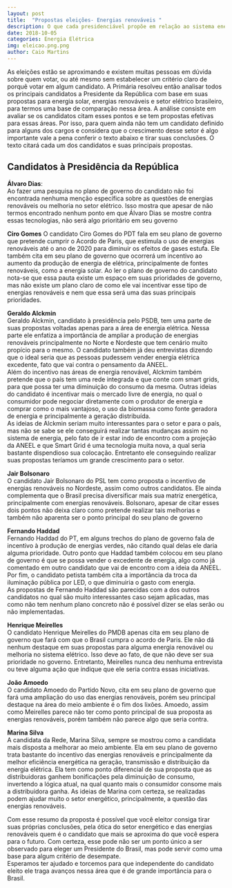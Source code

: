 ```yaml
---
layout: post
title:  "Propostas eleições- Energias renováveis "
description: O que cada presidenciável propõe em relação ao sistema energético brasileiro e energias renováveis[...]
date: 2018-10-05
categories: Energia Elétrica
img: eleicao.png.png
author: Caio Martins
---
```



As eleições estão se aproximando e existem muitas pessoas em dúvida sobre quem votar, ou até mesmo sem estabelecer um critério claro de porquê votar em algum candidato.  A Primária resolveu então analisar todos os principais candidatos a Presidente da República com base em suas propostas para energia solar, energias renováveis e setor elétrico brasileiro, para termos uma base de comparação nessa área. A análise consiste em avaliar se os candidatos citam esses pontos e se tem propostas efetivas para essas áreas. 
Por isso, para quem ainda não tem um candidato definido para alguns dos cargos e considera que o crescimento desse setor é algo importante vale a pena conferir o texto abaixo e tirar suas conclusões. O texto citará cada um dos candidatos e suas principais propostas.

<H2>Candidatos à Presidência da República</H2>

**Álvaro Dias**:  
Ao fazer uma pesquisa no plano de governo do candidato não foi encontrada nenhuma menção específica sobre as questões de energias renováveis ou melhoria no setor elétrico. Isso mostra que apesar de não termos encontrado nenhum ponto em que Álvaro Dias se mostre contra essas tecnologias, não será algo prioritário em seu governo  
 
**Ciro Gomes** 
O candidato Ciro Gomes do PDT fala em seu plano de governo que pretende cumprir o Acordo de Paris, que estimula o uso de energias renováveis até o ano de 2020 para diminuir os efeitos de gases estufa.  Ele também cita em seu plano de governo que ocorrerá um incentivo ao aumento da produção de energia de elétrica, principalmente de fontes renováveis, como a energia solar. 
Ao ler o plano de governo do candidato nota-se que essa pauta existe um espaço em suas prioridades de governo, mas não existe um plano claro de como ele vai incentivar esse tipo de energias renováveis e nem que essa será uma das suas principais prioridades.
  
**Geraldo Alckmin**  
Geraldo Alckmin, candidato à presidência pelo PSDB, tem uma parte de suas propostas voltadas apenas para a área de energia elétrica. Nessa parte ele enfatiza a importância de ampliar a produção de energias renováveis principalmente no Norte e Nordeste que tem cenário muito propício para o mesmo. O candidato também já deu entrevistas dizendo que o ideal seria que as pessoas pudessem vender energia elétrica excedente, fato que vai contra o pensamento da ANEEL.   
Além do incentivo nas áreas de energia renovável, Alckmim também pretende que o país tem uma rede integrada e que conte com smart grids, para que possa ter uma diminuição do consumo da mesma. Outras ideias do candidato é incentivar mais o mercado livre de energia, no qual o consumidor pode negociar diretamente com o produtor de energia e comprar como o mais vantajoso, o uso da biomassa como fonte geradora de energia e principalmente a geração distribuída.  
As ideias de Alckmin seriam muito interessantes para o setor e para o país, mas não se sabe se ele conseguirá realizar tantas mudanças assim no sistema de energia, pelo fato de ir estar indo de encontro com a projeção da ANEEL e que Smart Grid é uma tecnologia muita nova, a qual seria bastante dispendioso sua colocação. Entretanto ele conseguindo realizar suas propostas teríamos um grande crescimento para o setor.  
  
**Jair Bolsonaro**  
O candidato Jair Bolsonaro do PSL tem como proposta o incentivo de energias renováveis no Nordeste, assim como outros candidatos. Ele ainda complementa que o Brasil precisa diversificar mais sua matriz energética, principalmente com energias renováveis. Bolsonaro, apesar de citar esses dois pontos não deixa claro como pretende realizar tais melhorias e também não aparenta ser o ponto principal do seu plano de governo  
  
**Fernando Haddad**  
Fernando Haddad do PT, em alguns trechos do plano de governo fala de incentivo à produção de energias verdes, não citando qual delas ele daria alguma prioridade. Outro ponto que Haddad também colocou em seu plano de governo é que se possa vender o excedente de energia, algo como já comentado em outro candidato que vai de encontro com a ideia da ANEEL. Por fim, o candidato petista também cita a importância da troca da iluminação pública por LED, o que diminuiria o gasto com energia.  
As propostas de Fernando Haddad são parecidas com a dos outros candidatos no qual são muito interessantes caso sejam aplicadas, mas como não tem nenhum plano concreto não é possível dizer se elas serão ou não implementadas.  
  
**Henrique Meirelles**  
O candidato Henrique Meirelles do PMDB apenas cita em seu plano de governo que fará com que o Brasil cumpra o acordo de Paris. Ele não dá nenhum destaque em suas propostas para alguma energia renovável ou melhoria no sistema elétrico. Isso deve ao fato, de que não deve ser sua prioridade no governo. Entretanto, Meirelles nunca deu nenhuma entrevista ou teve alguma ação que indique que ele seria contra essas iniciativas.  
  
**João Amoedo**  
O candidato Amoedo do Partido Novo, cita em seu plano de governo que fará uma ampliação do uso das energias renováveis, porém seu principal destaque na área do meio ambiente é o fim dos lixões. Amoedo, assim como Meirelles parece não ter como ponto principal de sua proposta as energias renováveis, porém também não parece algo que seria contra.  
  
**Marina Silva**  
A candidata da Rede, Marina Silva, sempre se mostrou como a candidata mais disposta a melhorar ao meio ambiente. Ela em seu plano de governo trata bastante do incentivo das energias renováveis e principalmente da melhor eficiência energética na geração, transmissão e distribuição da energia elétrica. Ela tem como ponto diferencial de sua proposta que as distribuidoras ganhem bonificações pela diminuição de consumo, invertendo a lógica atual, na qual quanto mais o consumidor consome mais a distribuidora ganha. 
As ideias de Marina com certeza, se realizadas podem ajudar muito o setor energético, principalmente, a questão das energias renováveis. 
  
Com esse resumo da proposta é possível que você eleitor consiga tirar suas próprias conclusões, pela ótica do setor energético e das energias renováveis quem é o candidato que mais se aproxima do que você espera para o futuro. Com certeza, esse pode não ser um ponto único a ser observado para eleger um Presidente do Brasil, mas pode servir como uma base para algum critério de desempate.  
Esperamos ter ajudado e torcemos para que independente do candidato eleito ele traga avanços nessa área que é de grande importância para o Brasil.
  
